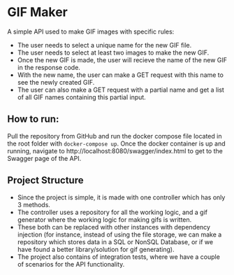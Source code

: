 # GIF Maker

A simple API used to make GIF images with specific rules:
- The user needs to select a unique name for the new GIF file.
- The user needs to select at least two images to make the new GIF.
- Once the new GIF is made, the user will recieve the name of the new GIF in the response code.
- With the new name, the user can make a GET request with this name to see the newly created GIF.
- The user can also make a GET request with a partial name and get a list of all GIF names containing this partial input.

## How to run:

Pull the repository from GitHub and run the docker compose file located in the root folder with `docker-compose up`.
Once the docker container is up and running, navigate to http://localhost:8080/swagger/index.html to get to the Swagger page of the API.

## Project Structure

- Since the project is simple, it is made with one controller which has only 3 methods.
- The controller uses a repository for all the working logic, and a gif generator where the working logic for making gifs is written.
- These both can be replaced with other instances with dependency injection (for instance, instead of using the file storage, we can make a repository which stores data in a SQL or NonSQL Database, or if we have found a better library/solution for gif generating).
- The project also contains of integration tests, where we have a couple of scenarios for the API functionality.
